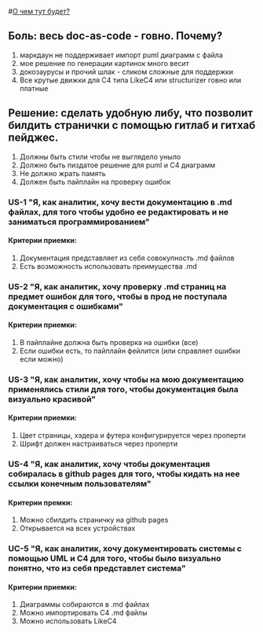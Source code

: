 #[О чем тут будет?](documents/pages/example.md) 

## Боль: весь doc-as-code - говно. Почему? 
1. маркдаун не поддерживает импорт puml диаграмм с файла
2. мое решение по генерации картинок много весит
3. докозаурусы и прочий шлак - сликом сложные для поддержки
4. Все крутые движки для С4 типа LikeC4 или structurizer говно или платные

## Решение: сделать удобную либу, что позволит билдить странички с помощью гитлаб и гитхаб пейджес.
1. Должны быть стили чтобы не выглядело уныло
2. Должно быть пиздатое решение для puml и C4 диаграмм
3. Не должно жрать память 
4. Должен быть пайплайн на проверку ошибок

### US-1 "Я, как аналитик, хочу вести документацию в .md файлах, для того чтобы удобно ее редактировать и не заниматься программированием"
#### Критерии приемки: 
1. Документация представляет из себя совокупность .md файлов
2. Есть возможность использовать преимущества .md  

### US-2 "Я, как аналитик, хочу проверку .md страниц на предмет ошибок для того, чтобы в прод не поступала документация с ошибками"
#### Критерии приемки:
1. В пайплайне должна быть проверка на ошибки (все)
2. Если ошибки есть, то пайплайн фейлится (или справляет ошибки если можно)

### US-3 "Я, как аналитик, хочу чтобы на мою документацию применялись стили для того, чтобы документация была визуально красивой"
#### Критерии приемки:
1. Цвет страницы, хэдера и футера конфигурируется через проперти
2. Шрифт должен настраиваться через проперти

### US-4 "Я, как аналитик, хочу чтобы документация собиралась в github pages для того, чтобы кидать на нее ссылки конечным пользователям"
#### Критерии премки:
1. Можно сбилдить страничку на github pages
2. Открывается на всех устройствах

### UC-5 "Я, как аналитик, хочу документировать системы с помощью UML и C4 для того, чтобы было визуально понятно, что из себя представлет система"
#### Критерии приемки:
1. Диаграммы собираются в .md файлах
2. Можно импортировать С4 .md файлы 
3. Можно использовать LikeC4